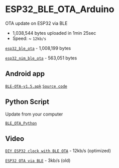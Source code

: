 # ESP32_BLE_OTA_Arduino
OTA update on ESP32 via BLE

- 1,038,544 bytes uploaded in 1min 25sec
- Speed: ~ `12kb/s`

[`esp32_ble_ota`](https://github.com/fbiego/ESP32_BLE_OTA_Arduino/tree/main/esp32_ble_ota) - 1,008,199 bytes

[`esp32_nim_ble_ota`](https://github.com/fbiego/ESP32_BLE_OTA_Arduino/tree/main/esp32_nim_ble_ota) - 563,051 bytes


## Android app
[`BLE-OTA-v1.5.apk`](https://github.com/fbiego/ESP32_BLE_OTA_Arduino/raw/main/BLE-OTA-v1.5.apk)
[`Source code`](https://github.com/fbiego/ESP32_BLE_OTA_Android)

## Python Script
Update from your computer

[`BLE_OTA_Python`](https://github.com/fbiego/BLE_OTA_Python)

## Video
[`DIY ESP32 clock with BLE OTA`](https://youtu.be/TU_O4UPm00A) - 12kb/s (optimized)

[`ESP32 OTA via BLE`](https://youtu.be/j4ELTS7QXFM) - 3kb/s (old)
